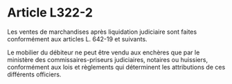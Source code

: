 # Article L322-2

Les ventes de marchandises après liquidation judiciaire sont faites conformément aux articles L. 642-19 et suivants.

Le mobilier du débiteur ne peut être vendu aux enchères que par le ministère des commissaires-priseurs judiciaires, notaires ou huissiers, conformément aux lois et règlements qui déterminent les attributions de ces différents officiers.
